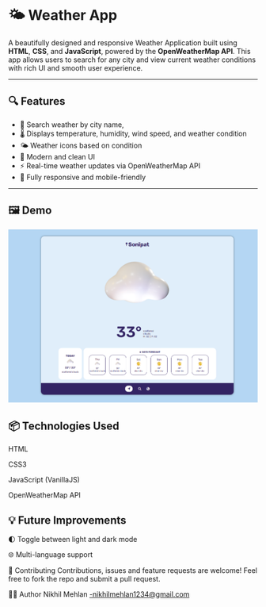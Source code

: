 # 🌤️ Weather App

A beautifully designed and responsive Weather Application built using **HTML**, **CSS**, and **JavaScript**, powered by the **OpenWeatherMap API**. This app allows users to search for any city and view current weather conditions with rich UI and smooth user experience.

---

## 🔍 Features

- 🌆 Search weather by city name,
- 🌡️ Displays temperature, humidity, wind speed, and weather condition
- 🌤️ Weather icons based on condition
- 🎨 Modern and clean UI 
- ⚡ Real-time weather updates via OpenWeatherMap API
- 📱 Fully responsive and mobile-friendly

---

## 🖼️ Demo

![Weather App Demo](demo.png)



## 📦 Technologies Used
HTML

CSS3

JavaScript (VanillaJS)

OpenWeatherMap API


## 💡 Future Improvements
🌓 Toggle between light and dark mode

🌐 Multi-language support

🤝 Contributing
Contributions,  issues and feature requests are welcome!
Feel free to fork the repo and submit a pull request.

🙋‍♂️ Author
Nikhil Mehlan  -nikhilmehlan1234@gmail.com

